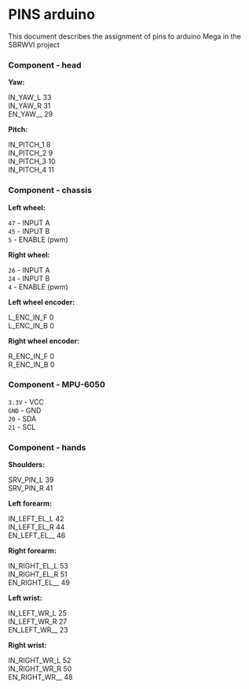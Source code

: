 # PINS arduino

This document describes the assignment of pins to arduino Mega in the SBRWVI project

### Component - head

**Yaw:**

IN_YAW_L 33</br>
IN_YAW_R 31</br>
EN_YAW__ 29</br>

**Pitch:**

IN_PITCH_1 8</br>
IN_PITCH_2 9</br>
IN_PITCH_3 10</br>
IN_PITCH_4 11</br>

### Component - chassis

**Left wheel:**

`47` - INPUT A</br>
`45` - INPUT B</br>
`5`  - ENABLE (pwm)</br>

**Right wheel:**

`26` - INPUT A</br>
`24` - INPUT B</br>
`4`  - ENABLE (pwm)</br>

**Left wheel encoder:**

L_ENC_IN_F 0</br>
L_ENC_IN_B 0</br>

**Right wheel encoder:**

R_ENC_IN_F 0</br>
R_ENC_IN_B 0</br>

### Component - MPU-6050

`3.3V` - VCC</br>
`GND`  - GND</br>
`20`   - SDA</br>
`21`   - SCL</br>

### Component - hands

**Shoulders:**

SRV_PIN_L 39</br>
SRV_PIN_R 41</br>

**Left forearm:**

IN_LEFT_EL_L 42</br>
IN_LEFT_EL_R 44</br>
EN_LEFT_EL__ 46</br>

**Right forearm:**

IN_RIGHT_EL_L 53</br>
IN_RIGHT_EL_R 51</br>
EN_RIGHT_EL__ 49</br>

**Left wrist:**

IN_LEFT_WR_L 25</br>
IN_LEFT_WR_R 27</br>
EN_LEFT_WR__ 23</br>

**Right wrist:**

IN_RIGHT_WR_L 52</br>
IN_RIGHT_WR_R 50</br>
EN_RIGHT_WR__ 48</br>
